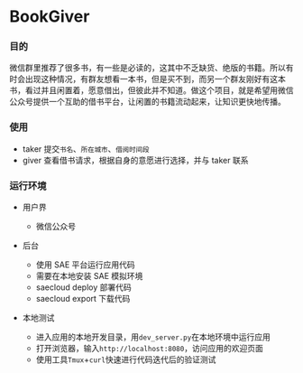 # BookGiver
### 目的
微信群里推荐了很多书，有一些是必读的，这其中不乏缺货、绝版的书籍。所以有时会出现这种情况，有群友想看一本书，但是买不到，而另一个群友刚好有这本书，看过并且闲置着，愿意借出，但彼此并不知道。做这个项目，就是希望用微信公众号提供一个互助的借书平台，让闲置的书籍流动起来，让知识更快地传播。

### 使用
- taker 提交`书名`、`所在城市`、`借阅时间段`
- giver 查看借书请求，根据自身的意愿进行选择，并与 taker 联系

### 运行环境
- 用户界
   - 微信公众号

- 后台
   - 使用 SAE 平台运行应用代码
   - 需要在本地安装 SAE 模拟环境
   - saecloud deploy 部署代码
   - saecloud export 下载代码

- 本地测试
   - 进入应用的本地开发目录，用`dev_server.py`在本地环境中运行应用
   - 打开浏览器，输入`http://localhost:8080`，访问应用的欢迎页面
   - 使用工具`Tmux`+`curl`快速进行代码迭代后的验证测试
